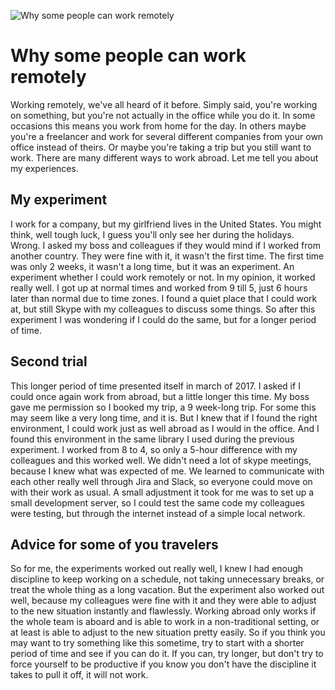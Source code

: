 ![Why some people can work remotely](/images/articles/guy-on-rock.jpg)

# Why some people can work remotely
Working remotely, we've all heard of it before. Simply said, you're working on something, but you're not actually in the office while you do it. In some occasions this means you work from home for the day. 
In others maybe you're a freelancer and work for several different companies from your own office instead of theirs. Or maybe you're taking a trip but you still want to work. There are many different ways to work abroad. Let me tell you about my experiences.

## My experiment
I work for a company, but my girlfriend lives in the United States. You might think, well tough luck, I guess you'll only see her during the holidays. Wrong. I asked my boss and colleagues if they would mind if I worked from another country. They were fine with it, it wasn't the first time. The first time was only 2 weeks, it wasn't a long time, but it was an experiment. An experiment whether I could work remotely or not. In my opinion, it worked really well. I got up at normal times and worked from 9 till 5, just 6 hours later than normal due to time zones. I found a quiet place that I could work at, but still Skype with my colleagues to discuss some things. So after this experiment I was wondering if I could do the same, but for a longer period of time.

## Second trial
This longer period of time presented itself in march of 2017. I asked if I could once again work from abroad, but a little longer this time. My boss gave me permission so I booked my trip, a 9 week-long trip. 
For some this may seem like a very long time, and it is. But I knew that if I found the right environment, I could work just as well abroad as I 
would in the office. And I found this environment in the same library I used during the previous experiment. I worked from 8 to 4, so only a 5-hour difference with my colleagues and this worked well. We didn't need a lot of skype meetings, because I knew what was expected of me. We learned to communicate with each other really well through Jira and Slack, so everyone could move on with their work as usual. A small adjustment it took for me was to set up a small development server, 
so I could test the same code my colleagues were testing, but through the internet instead of a simple local network.

## Advice for some of you travelers
So for me, the experiments worked out really well, I knew I had enough discipline to keep working on a schedule, not taking unnecessary breaks, or treat the whole thing as a long vacation. But the experiment also worked out well, because my colleagues were fine with it and they were able to adjust to the new situation instantly and flawlessly. Working abroad only works if the whole team is aboard and is able to work in a non-traditional setting, or at least is able to adjust to the new situation pretty easily. So if you think you may want to try something like this sometime, try to start with a shorter period of time and see if you can do it. If you can, try longer, but don't try to force yourself to be productive if you know you don't have the discipline it takes to pull it off, it will not work.